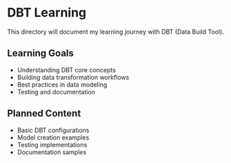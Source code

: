 # DBT Learning

This directory will document my learning journey with DBT (Data Build Tool).

## Learning Goals
- Understanding DBT core concepts
- Building data transformation workflows
- Best practices in data modeling
- Testing and documentation

## Planned Content
- Basic DBT configurations
- Model creation examples
- Testing implementations
- Documentation samples
```
